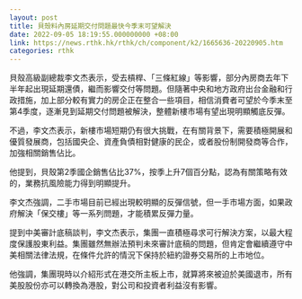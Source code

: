```yaml
---
layout: post
title: 貝殼料內房延期交付問題最快今季末可望解決
date: 2022-09-05 18:19:55.000000000 +08:00
link: https://news.rthk.hk/rthk/ch/component/k2/1665636-20220905.htm
categories: rthk
---
```


貝殼高級副總裁李文杰表示，受去槓桿、「三條紅線」等影響，部分內房商去年下半年起出現延期還債，繼而影響交付等問題。但隨著中央和地方政府出台金融和行政措施，加上部分較有實力的房企正在整合一些項目，相信消費者可望於今季末至第4季度，逐漸見到延期交付問題被解決，整體新樓市場有望出現明顯觸底反彈。

不過，李文杰表示，新樓市場短期仍有很大挑戰，在有關背景下，需要積極開展和優質發展商，包括國央企、資產負債相對健康的民企，或者股份制開發商等合作，加強相關銷售佔比。

他提到，貝殼第2季國企銷售佔比37%，按季上升7個百分點，認為有關策略有效的，業務抗風險能力得到明顯提升。

李文杰強調，二手市場目前已經出現較明顯的反彈信號，但一手市場方面，如果政府解決「保交樓」等一系列問題，才能積累反彈力量。

提到中美審計底稿談判，李文杰表示，集團一直積極尋求可行解決方案，以最大程度保護股東利益。集團雖然無辦法預判未來審計底稿的問題，但肯定會繼續遵守中美相關法律法規，在條件允許的情況下保持於紐約證券交易所的上市地位。

他強調，集團現時以介紹形式在港交所主板上市，就算將來被迫於美國退市，所有美股股份亦可以轉換為港股，對公司和投資者利益沒有影響。
